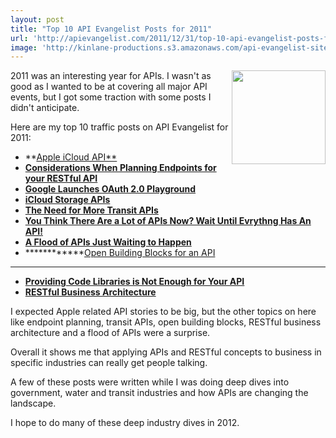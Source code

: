 ```yaml
---
layout: post
title: "Top 10 API Evangelist Posts for 2011"
url: 'http://apievangelist.com/2011/12/31/top-10-api-evangelist-posts-for-2011/'
image: 'http://kinlane-productions.s3.amazonaws.com/api-evangelist-site/blog/api-evangelist-logo-400.png'
---
```


<img class="c1" src="http://kinlane-productions.s3.amazonaws.com/business-of-apis/Business-of-APIs-Front-Cover-Cropped.png" alt="" width="150" align="right" />

2011 was an interesting year for APIs. I wasn't as good as I wanted to be at covering all major API events, but I got some traction with some posts I didn't anticipate.

Here are my top 10 traffic posts on API Evangelist for 2011:

  * **[Apple iCloud API**][1]
  * ****[Considerations When Planning Endpoints for your RESTful API][2]****
  * ******[Google Launches OAuth 2.0 Playground][3]******
  * ********[iCloud Storage APIs][4]********
  * **********[The Need for More Transit APIs][5]**********
  * ************[You Think There Are a Lot of APIs Now? Wait Until Evrythng Has An API!][6]************
  * **************[A Flood of APIs Just Waiting to Happen][7]**************
  * ************[Open Building Blocks for an API][8]
************
  * ****************[Providing Code Libraries is Not Enough for Your API][9]****************
  * ******************[RESTful Business Architecture][10]******************

I expected Apple related API stories to be big, but the other topics on here like endpoint planning, transit APIs, open building blocks, RESTful business architecture and a flood of APIs were a surprise.

Overall it shows me that applying APIs and RESTful concepts to business in specific industries can really get people talking.

A few of these posts were written while I was doing deep dives into government, water and transit industries and how APIs are changing the landscape.

I hope to do many of these deep industry dives in 2012.

   [1]: http://blog.apievangelist.com/2011/06/06/apple-icloud-api/
   [2]: http://blog.apievangelist.com/2011/10/18/considerations-when-planning-endpoints-for-your-restful-api/ (Considerations When Planning Endpoints for your RESTful API)
   [3]: http://blog.apievangelist.com/2011/11/08/google-launches-oauth-2.0-playground/ (Google Launches OAuth Playground)
   [4]: http://blog.apievangelist.com/2011/06/08/icloud-storage-apis/ (iCloud Storage APIs)
   [5]: http://blog.apievangelist.com/2011/09/11/the-need-for-city-transit-apis/ (The Need for More Transit APIs)
   [6]: http://blog.apievangelist.com/2011/05/28/you-think-there-are-a-lot-of-apis-now-wait-until-evrythng-has-an-api/ (You Think There Are a Lot of APIs Now)
   [7]: http://blog.apievangelist.com/2011/09/09/a-flood-of-apis-just-waiting-to-happen/ (A Flood of APIs Just Waiting to Happen)
   [8]: http://blog.apievangelist.com/2011/04/04/open-building-blocks-for-an-api/ (Open Building Blocks for an API)
   [9]: http://blog.apievangelist.com/2011/09/17/providing-code-libraries-is-not-enough-for-your-api/ (Providing Code Libraries is not Enough)
   [10]: http://blog.apievangelist.com/2011/04/09/restful-business-architecture/ (RESTful Business Architecture)
